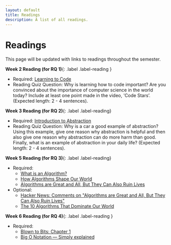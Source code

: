 ```yaml
---
layout: default
title: Readings
description: A list of all readings.
---
```


# Readings

This page will be updated with links to readings throughout the semester.

**Week 2 Reading (for RQ 1)**{: .label .label-reading }

- Required: [Learning to Code](https://www.youtube.com/watch?v=dU1xS07N-FA)
- Reading Quiz Question: Why is learning how to code important? Are you convinced about the importance of computer science in the world today? Include at least one point made in the video, 'Code Stars’. (Expected length: 2 - 4 sentences).


**Week 3 Reading (for RQ 2)**{: .label .label-reading}

- Required: [Introduction to Abstraction](http://cs10.org/fa17/assign.html?//docs.google.com/document/d/1PZJ_LYYWRYu12cTbBKF9IyY4BqEG-BibgisBoQn9BpY/pub)
- Reading Quiz Question: Why is a car a good example of abstraction? Using this example, give one reason why abstraction is helpful and then also give one reason why abstraction can do more harm than good. Finally, what is an example of abstraction in your daily life? (Expected length: 2 - 4 sentences).


**Week 5 Reading (for RQ 3)**{: .label .label-reading}

- Required:
  - [What is an Algorithm?](https://www.sciencenewsforstudents.org/article/explainer-what-is-an-algorithm)
  - [How Algorithms Shape Our World](https://www.ted.com/talks/kevin_slavin_how_algorithms_shape_our_world/up-next)
  - [Algorithms are Great and All, But They Can Also Ruin Lives](https://news.ycombinator.com/item?id=8630311)
- Optional:
  - [Hacker News: Comments on "Algorithms are Great and All, But They Can Also Ruin Lives"]()
  - [The 10 Algorithms That Dominate Our World](http://io9.gizmodo.com/the-10-algorithms-that-dominate-our-world-1580110464)


**Week 6 Reading (for RQ 4)**{: .label .label-reading }

- Required:
  - [Blown to Bits: Chapter 1](http://cs10.org/sp19/resources/readings/btb/chapter1.pdf)
  - [Big O Notation — Simply explained](https://www.freecodecamp.org/news/big-o-notation-simply-explained-with-illustrations-and-video-87d5a71c0174/)


<!--
**Week 5 Reading**{: .label .label-reading }

- Required:
  - [Gordon Moore Reflects on 50 Years of Moore's Law](https://spectrum.ieee.org/gordon-moore-the-man-whose-name-means-progress#toggle-gdpr)
  - [E-Waste Republic](https://interactive.aljazeera.com/aje/2015/ewaste/index.html)
- Optional:
  - [The End of Moore's Law](https://www.nytimes.com/2015/09/27/technology/smaller-faster-cheaper-over-the-future-of-computer-chips.html?_r=0)
  - [UN Report: Time to seize opportunity, tackle challenge of e-waste](https://www.unep.org/news-and-stories/press-release/un-report-time-seize-opportunity-tackle-challenge-e-waste)

**Week 7 Reading**{: .label .label-reading }

- Required:
  - [Connected, but alone?](https://www.youtube.com/watch?v=t7Xr3AsBEK4)
- Optional:
  - [Cogs in the Machine of Our Own Lives](https://drive.google.com/drive/folders/1liEi-2_a8yPSfgaApedtHIWWTVX2-_kN)

**Week 8 Reading**{: .label .label-reading }

- Required:
  - [Addicted to Apps](https://www.nytimes.com/2013/08/25/sunday-review/addicted-to-apps.html?_r=0)
  - [How App Developers Keep Us Addicted To Our Smartphones](https://www.businessinsider.com/how-app-developers-keep-us-addicted-to-our-smartphones-2018-1#-18)


**Week 9 Reading**{: .label .label-reading }
- Required:
  - [Humans Need Not Apply](https://www.youtube.com/watch?v=7Pq-S557XQU)

**Week 10 Reading**{: .label .label-reading }

- Required:
  - [Why Python is a Great First Language](https://blog.trinket.io/why-python/)

**Week 11 Reading**{: .label .label-reading }

- Required:
  - [StarCraft II-playing AI AlphaStar takes out pros undefeated](https://techcrunch.com/2019/01/24/starcraft-ii-playing-ai-alphastar-takes-out-pros-undefeated/)

**Week 12 Reading**{: .label .label-reading }

- Required:
  - [What is Data Science?](https://www.thinkful.com/blog/what-is-data-science/)
  - [How to Start Thinking Like a Data Scientist](https://hbr.org/2013/11/how-to-start-thinking-like-a-data-scientist)
  - [Spurious Correlations](http://www.tylervigen.com/spurious-correlations)

**Week 13 Reading**{: .label .label-reading }

  - Required: [The Secret History of Women in Coding](https://drive.google.com/file/d/1m9ycbBZLf5WXTwVmtGw9-i-wz4-QgdOV/view?usp=sharing)-->
